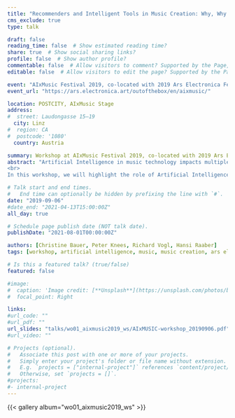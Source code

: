 ```yaml
---
title: "Recommenders and Intelligent Tools in Music Creation: Why, Why Not, and How?"
cms_exclude: true
type: talk

draft: false
reading_time: false  # Show estimated reading time?
share: true  # Show social sharing links?
profile: false  # Show author profile?
commentable: false  # Allow visitors to comment? Supported by the Page, Post, and Docs content types.
editable: false  # Allow visitors to edit the page? Supported by the Page, Post, and Docs content types.

event: "AIxMusic Festival 2019, co-located with 2019 Ars Electronica Festival"
event_url: "https://ars.electronica.art/outofthebox/en/aixmusic/"

location: POSTCITY, AIxMusic Stage
address:
#  street: Laudongasse 15–19
  city: Linz
#  region: CA
#  postcode: '1080'
  country: Austria

summary: Workshop at AIxMusic Festival 2019, co-located with 2019 Ars Electronica Festival.
abstract: "Artificial Intelligence in music technology impacts multiple stakeholders. Music recommendations, as an example, have become an everyday commodity in music listening. Likewise, intelligent audio production tools are driving music creation.
<br>
In this workshop, we will highlight the role of Artificial Intelligence, Machine Learning-supported composition, and Recommender Systems in the process of music creation. We discuss their reception and prevalent image among professional music producers and creators, including the potential threats these technologies pose to their artistic originality. We contrast this view by emphasizing the power of AI-technology for a democratization of music making, by lowering the entrance barrier of music creation. This is elaborated by demonstrating technological prototypes focusing on minimalistic interfaces and ease of use for interactive real-time performances and experimental music creation. The two questions that we will address in this presentation are the following: First, how does algorithmic music recommendation work? Second, how do music recommender systems change the world? Addressing the first question, we will point to the data that fuel recommenders, explain the basic techniques underlying current music recommender systems, and illustrate these by vivid examples. Addressing the second question, we will discuss the implications of algorithmic music recommendation. On the one hand, we will address challenges in setting up music recommender systems and illustrate cases where algorithmic curation can go wrong. On the other hand, we will address the implications for the various stakeholders affected by music recommendations, including a wide variety of actors from artists to record companies to music platform providers to music consumers."

# Talk start and end times.
#   End time can optionally be hidden by prefixing the line with `#`.
date: "2019-09-06"
#date_end: "2021-04-13T15:00:00Z"
all_day: true

# Schedule page publish date (NOT talk date).
publishDate: "2021-08-01T00:00:00Z"

authors: [Christine Bauer, Peter Knees, Richard Vogl, Hansi Raaber]
tags: [workshop, artificial intelligence, music, music creation, ars electronica]

# Is this a featured talk? (true/false)
featured: false

#image:
#  caption: 'Image credit: [**Unsplash**](https://unsplash.com/photos/bzdhc5b3Bxs)'
#  focal_point: Right

links:
#url_code: ""
#url_pdf: ""
url_slides: "talks/wo01_aixmusic2019_ws/AIxMUSIC-workshop_20190906.pdf"
#url_video: ""

# Projects (optional).
#   Associate this post with one or more of your projects.
#   Simply enter your project's folder or file name without extension.
#   E.g. `projects = ["internal-project"]` references `content/project/deep-learning/index.md`.
#   Otherwise, set `projects = []`.
#projects:
#- internal-project
---
```


{{< gallery album="wo01_aixmusic2019_ws" >}}
